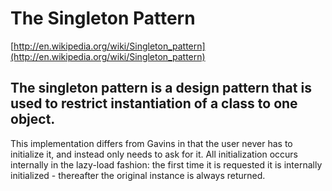 # The Singleton Pattern

[http://en.wikipedia.org/wiki/Singleton_pattern](http://en.wikipedia.org/wiki/Singleton_pattern)

## The singleton pattern is a design pattern that is used to restrict instantiation of a class to one object.

This implementation differs from Gavins in that the user never has to initialize
it, and instead only needs to ask for it. All initialization occurs internally
in the lazy-load fashion: the first time it is requested it is internally
initialized - thereafter the original instance is always returned.